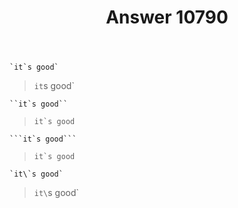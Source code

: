 ﻿---
title: "Answer 10790"
se.owner.user_id: 337540
se.owner.display_name: "Victor VosMottor"
se.owner.link: "https://ru.meta.stackoverflow.com/users/337540/victor-vosmottor"
se.answer_id: 10790
se.question_id: 10789
se.post_type: answer
se.is_accepted: True
---
<pre><code>`it`s good`
</code></pre>
<blockquote>
<p><code>it</code>s good`</p>
</blockquote>
<pre><code>``it`s good``
</code></pre>
<blockquote>
<p><code>it`s good</code></p>
</blockquote>
<pre><code>```it`s good```
</code></pre>
<blockquote>
<p><code>it`s good</code></p>
</blockquote>
<pre><code>`it\`s good`
</code></pre>
<blockquote>
<p><code>it\</code>s good`</p>
</blockquote>
